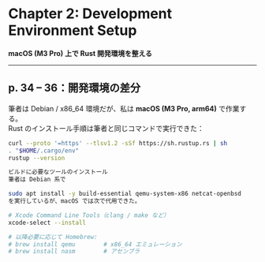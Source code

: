 # Chapter 2: Development Environment Setup  
**macOS (M3 Pro) 上で Rust 開発環境を整える**

---

## p. 34 – 36：開発環境の差分

筆者は Debian / x86_64 環境だが、私は **macOS (M3 Pro, arm64)** で作業する。  
Rust のインストール手順は筆者と同じコマンドで実行できた：

```bash
curl --proto '=https' --tlsv1.2 -sSf https://sh.rustup.rs | sh
. "$HOME/.cargo/env"
rustup --version

ビルドに必要なツールのインストール
筆者は Debian 系で

sudo apt install -y build-essential qemu-system-x86 netcat-openbsd
を実行しているが、macOS では次で代用できた。

# Xcode Command Line Tools（clang / make など）
xcode-select --install

# 以降必要に応じて Homebrew:
# brew install qemu        # x86_64 エミュレーション
# brew install nasm        # アセンブラ